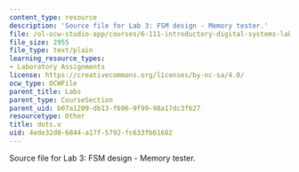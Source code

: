 ```yaml
---
content_type: resource
description: 'Source file for Lab 3: FSM design - Memory tester.'
file: /ol-ocw-studio-app/courses/6-111-introductory-digital-systems-laboratory-spring-2006/4ede32d06844a17f5792fc633fb61682_dots.v
file_size: 2955
file_type: text/plain
learning_resource_types:
- Laboratory Assignments
license: https://creativecommons.org/licenses/by-nc-sa/4.0/
ocw_type: OCWFile
parent_title: Labs
parent_type: CourseSection
parent_uid: b07a1209-db13-f696-9f99-98a17dc3f627
resourcetype: Other
title: dots.v
uid: 4ede32d0-6844-a17f-5792-fc633fb61682
---
```

Source file for Lab 3: FSM design - Memory tester.